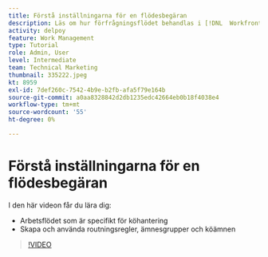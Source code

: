 ```yaml
---
title: Förstå inställningarna för en flödesbegäran
description: Läs om hur förfrågningsflödet behandlas i [!DNL  Workfront] fungerar. Skapa sedan routningsregler, ämnesgrupper och köämnen.
activity: delpoy
feature: Work Management
type: Tutorial
role: Admin, User
level: Intermediate
team: Technical Marketing
thumbnail: 335222.jpeg
kt: 8959
exl-id: 7def260c-7542-4b9e-b2fb-afa5f79e164b
source-git-commit: a0aa8328842d2db1235edc42664eb0b18f4038e4
workflow-type: tm+mt
source-wordcount: '55'
ht-degree: 0%

---
```


# Förstå inställningarna för en flödesbegäran

I den här videon får du lära dig:

* Arbetsflödet som är specifikt för köhantering
* Skapa och använda routningsregler, ämnesgrupper och köämnen

>[!VIDEO](https://video.tv.adobe.com/v/335222/?quality=12)
